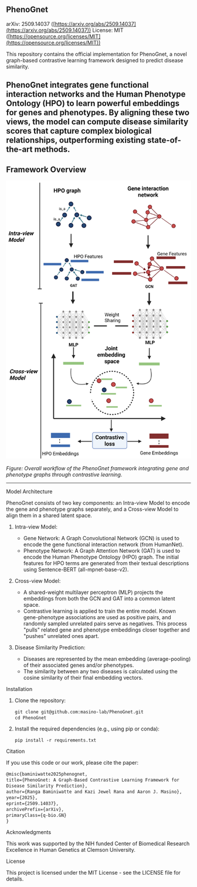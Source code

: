 ## PhenoGnet

arXiv: 2509.14037 ([https://arxiv.org/abs/2509.14037](https://arxiv.org/abs/2509.14037))
License: MIT ([https://opensource.org/licenses/MIT](https://opensource.org/licenses/MIT))

This repository contains the official implementation for PhenoGnet, a novel graph-based contrastive learning framework designed to predict disease similarity.

PhenoGnet integrates gene functional interaction networks and the Human Phenotype Ontology (HPO) to learn powerful embeddings for genes and phenotypes. By aligning these two views, the model can compute disease similarity scores that capture complex biological relationships, outperforming existing state-of-the-art methods.
---

## Framework Overview

<p align="center">
  <img src="assets/PhenoGnet_overview.png" alt="PhenoGnet Framework Workflow" width="550">
</p>

*Figure: Overall workflow of the PhenoGnet framework integrating gene and phenotype graphs through contrastive learning.*

---
Model Architecture

PhenoGnet consists of two key components: an Intra-view Model to encode the gene and phenotype graphs separately, and a Cross-view Model to align them in a shared latent space.

1.  Intra-view Model:

      * Gene Network: A Graph Convolutional Network (GCN) is used to encode the gene functional interaction network (from HumanNet).
      * Phenotype Network: A Graph Attention Network (GAT) is used to encode the Human Phenotype Ontology (HPO) graph. The initial features for HPO terms are generated from their textual descriptions using Sentence-BERT (all-mpnet-base-v2).

2.  Cross-view Model:

      * A shared-weight multilayer perceptron (MLP) projects the embeddings from both the GCN and GAT into a common latent space.
      * Contrastive learning is applied to train the entire model. Known gene-phenotype associations are used as positive pairs, and randomly sampled unrelated pairs serve as negatives. This process "pulls" related gene and phenotype embeddings closer together and "pushes" unrelated ones apart.

3.  Disease Similarity Prediction:

      * Diseases are represented by the mean embedding (average-pooling) of their associated genes and/or phenotypes.
      * The similarity between any two diseases is calculated using the cosine similarity of their final embedding vectors.

Installation

1.  Clone the repository:
    ```
    git clone git@github.com:masino-lab/PhenoGnet.git
    cd PhenoGnet
    ```

2.  Install the required dependencies (e.g., using pip or conda):
    ```
    pip install -r requirements.txt
    ```
Citation

If you use this code or our work, please cite the paper:

```
@misc{baminiwatte2025phenognet,
title={PhenoGnet: A Graph-Based Contrastive Learning Framework for Disease Similarity Prediction},
author={Ranga Baminiwatte and Kazi Jewel Rana and Aaron J. Masino},
year={2025},
eprint={2509.14037},
archivePrefix={arXiv},
primaryClass={q-bio.GN}
}
```

Acknowledgments

This work was supported by the NIH funded Center of Biomedical Research Excellence in Human Genetics at Clemson University.

License

This project is licensed under the MIT License - see the LICENSE file for details.
